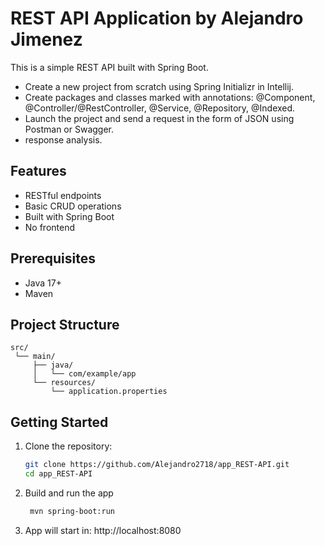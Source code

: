 # REST API Application by Alejandro Jimenez

This is a simple REST API built with Spring Boot.
- Create a new project from scratch using Spring Initializr in Intellij.
- Create packages and classes marked with annotations: @Component,
@Controller/@RestController, @Service, @Repository, @Indexed.
- Launch the project and send a request in the form of JSON using
Postman or Swagger.
- response analysis.

## Features

- RESTful endpoints
- Basic CRUD operations
- Built with Spring Boot
- No frontend

## Prerequisites

- Java 17+
- Maven

## Project Structure

    src/
     └── main/
         ├── java/
         │   └── com/example/app
         └── resources/
             └── application.properties


## Getting Started

1. Clone the repository:
   ```bash
   git clone https://github.com/Alejandro2718/app_REST-API.git
   cd app_REST-API
2. Build and run the app
   ```bash
    mvn spring-boot:run
3. App will start in:
    http://localhost:8080

